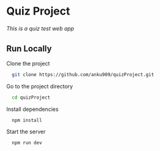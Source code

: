 
# Quiz Project 

###### This is a quiz test web app 


## Run Locally

Clone the project

```bash
  git clone https://github.com/anku909/quizProject.git
```

Go to the project directory

```bash
  cd quizProject
```

Install dependencies

```bash
  npm install
```

Start the server

```bash
  npm run dev
```

